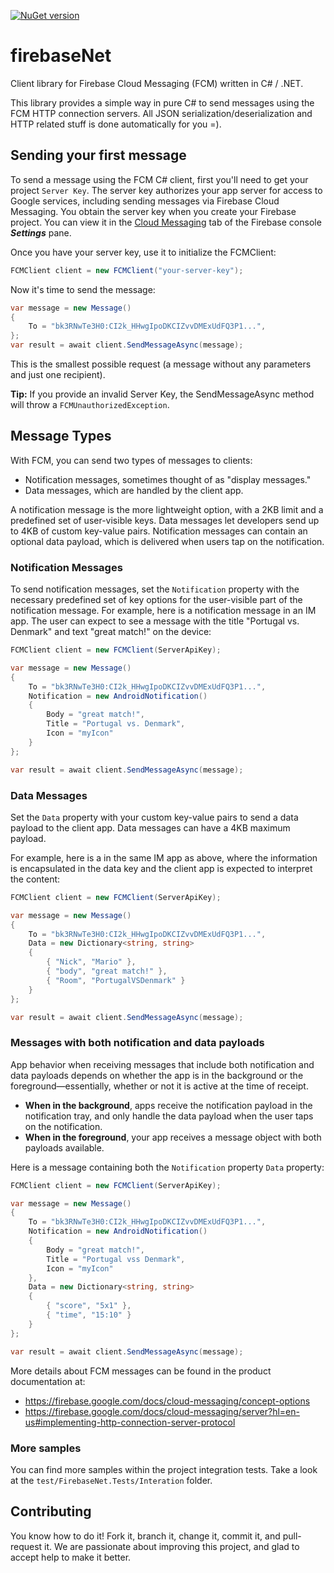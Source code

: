 [![NuGet version](https://badge.fury.io/nu/firebaseNet.svg)](https://badge.fury.io/nu/firebaseNet)

# firebaseNet
Client library for Firebase Cloud Messaging (FCM) written in C# / .NET.

This library provides a simple way in pure C# to send messages using the FCM HTTP connection servers. All JSON serialization/deserialization and HTTP related stuff is done automatically for you =).

## Sending your first message

To send a message using the FCM C# client, first you'll need to get your project `Server Key`.
The server key authorizes your app server for access to Google services, including sending messages via Firebase Cloud Messaging. You obtain the server key when you create your Firebase project. You can view it in the [Cloud Messaging](https://console.firebase.google.com/project/_/settings/cloudmessaging) tab of the Firebase console ***Settings*** pane.


Once you have your server key, use it to initialize the FCMClient:

```c#
FCMClient client = new FCMClient("your-server-key");
```

Now it's time to send the message:

```c#
var message = new Message()
{
    To = "bk3RNwTe3H0:CI2k_HHwgIpoDKCIZvvDMExUdFQ3P1...",
};
var result = await client.SendMessageAsync(message);

```

This is the smallest possible request (a message without any parameters and just one recipient).

**Tip:** If you provide an invalid Server Key, the SendMessageAsync method will throw a `FCMUnauthorizedException`.

## Message Types

With FCM, you can send two types of messages to clients:

- Notification messages, sometimes thought of as "display messages."
- Data messages, which are handled by the client app.

A notification message is the more lightweight option, with a 2KB limit and a predefined set of user-visible keys. Data messages let developers send up to 4KB of custom key-value pairs. Notification messages can contain an optional data payload, which is delivered when users tap on the notification.

### Notification Messages

To send notification messages, set the `Notification` property with the necessary predefined set of key options for the user-visible part of the notification message. For example, here is a notification message in an IM app. The user can expect to see a message with the title "Portugal vs. Denmark" and text "great match!" on the device:

```c#
FCMClient client = new FCMClient(ServerApiKey);

var message = new Message()
{
    To = "bk3RNwTe3H0:CI2k_HHwgIpoDKCIZvvDMExUdFQ3P1...",
    Notification = new AndroidNotification()
    {
        Body = "great match!",
        Title = "Portugal vs. Denmark",
        Icon = "myIcon"
    }
};

var result = await client.SendMessageAsync(message);
```

### Data Messages

Set the `Data` property with your custom key-value pairs to send a data payload to the client app. Data messages can have a 4KB maximum payload.

For example, here is a in the same IM app as above, where the information is encapsulated in the data key and the client app is expected to interpret the content:

```c#
FCMClient client = new FCMClient(ServerApiKey);

var message = new Message()
{
    To = "bk3RNwTe3H0:CI2k_HHwgIpoDKCIZvvDMExUdFQ3P1...",
	Data = new Dictionary<string, string>
    {
        { "Nick", "Mario" },
        { "body", "great match!" },
		{ "Room", "PortugalVSDenmark" }
    }
};

var result = await client.SendMessageAsync(message);
```

### Messages with both notification and data payloads

App behavior when receiving messages that include both notification and data payloads depends on whether the app is in the background or the foreground—essentially, whether or not it is active at the time of receipt.
- **When in the background**, apps receive the notification payload in the notification tray, and only handle the data payload when the user taps on the notification.
- **When in the foreground**, your app receives a message object with both payloads available.

Here is a message containing both the `Notification` property `Data` property:

```c#
FCMClient client = new FCMClient(ServerApiKey);

var message = new Message()
{
    To = "bk3RNwTe3H0:CI2k_HHwgIpoDKCIZvvDMExUdFQ3P1...",
    Notification = new AndroidNotification()
    {
        Body = "great match!",
        Title = "Portugal vss Denmark",
        Icon = "myIcon"
    },
    Data = new Dictionary<string, string>
    {
        { "score", "5x1" },
        { "time", "15:10" }
    }
};

var result = await client.SendMessageAsync(message);
```

More details about FCM messages can be found in the product documentation at: 
- https://firebase.google.com/docs/cloud-messaging/concept-options
- https://firebase.google.com/docs/cloud-messaging/server?hl=en-us#implementing-http-connection-server-protocol

### More samples

You can find more samples within the project integration tests. Take a look at the `test/FirebaseNet.Tests/Interation` folder.

## Contributing

You know how to do it! Fork it, branch it, change it, commit it, and pull-request it. We are passionate about improving this project, and glad to accept help to make it better.
